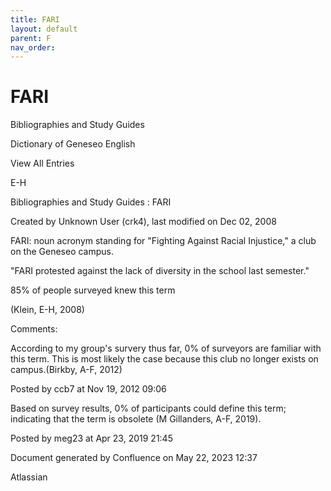 ```yaml
---
title: FARI
layout: default
parent: F
nav_order:
---
```


# FARI

Bibliographies and Study Guides

Dictionary of Geneseo English

View All Entries

E-H

Bibliographies and Study Guides : FARI

Created by  Unknown User (crk4), last modified on Dec 02, 2008

FARI: noun acronym standing for &quot;Fighting Against Racial Injustice,&quot; a club on the Geneseo campus.

&quot;FARI protested against the lack of diversity in the school last semester.&quot; 

85% of people surveyed knew this term

(Klein, E-H, 2008)

Comments:

According to my group's survery thus far, 0% of surveyors are familiar with this term. This is most likely the case because this club no longer exists on campus.(Birkby, A-F, 2012)

Posted by ccb7 at Nov 19, 2012 09:06

Based on survey results, 0% of participants could define this term; indicating that the term is obsolete (M Gillanders, A-F, 2019).

Posted by meg23 at Apr 23, 2019 21:45

Document generated by Confluence on May 22, 2023 12:37

Atlassian
